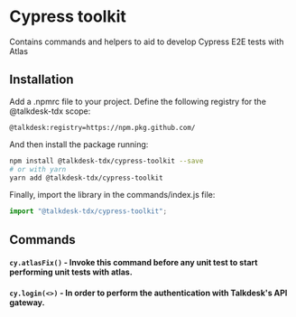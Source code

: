 # Cypress toolkit

Contains commands and helpers to aid to develop Cypress E2E tests with Atlas

## Installation

Add a .npmrc file to your project. Define the following registry for the @talkdesk-tdx scope:

```
@talkdesk:registry=https://npm.pkg.github.com/
```

And then install the package running:

```bash
npm install @talkdesk-tdx/cypress-toolkit --save
# or with yarn
yarn add @talkdesk-tdx/cypress-toolkit
```

Finally, import the library in the commands/index.js file:

```js
import "@talkdesk-tdx/cypress-toolkit";
```

## Commands

#### [](https://github.com/talkdesk-tdx/guide-ui/blob/master/readme.md#yarn-docker)`cy.atlasFix()` - Invoke this command before any unit test to start performing unit tests with atlas.

#### [](https://github.com/talkdesk-tdx/guide-ui/blob/master/readme.md#yarn-docker)`cy.login(<>)` - In order to perform the authentication with Talkdesk's API gateway.
